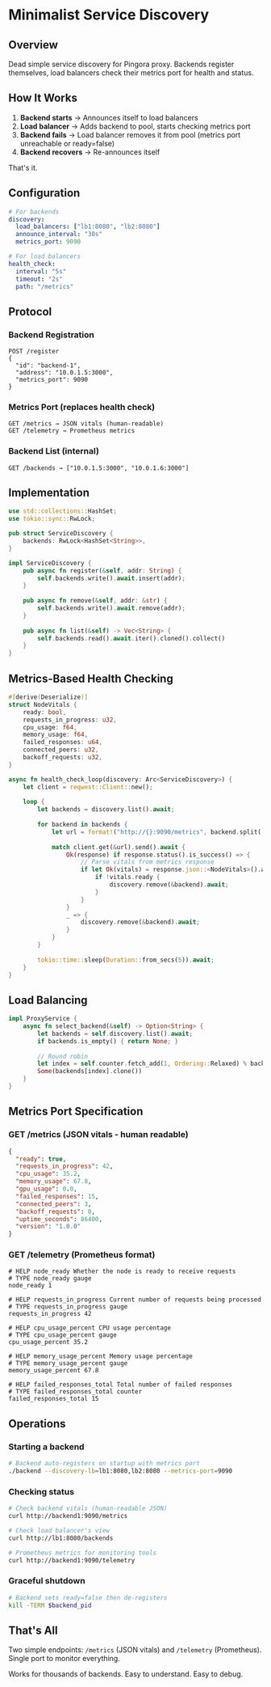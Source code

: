 # Minimalist Service Discovery

## Overview

Dead simple service discovery for Pingora proxy. Backends register themselves, load balancers check their metrics port for health and status.

## How It Works

1. **Backend starts** → Announces itself to load balancers
2. **Load balancer** → Adds backend to pool, starts checking metrics port
3. **Backend fails** → Load balancer removes it from pool (metrics port unreachable or ready=false)
4. **Backend recovers** → Re-announces itself

That's it.

## Configuration

```yaml
# For backends
discovery:
  load_balancers: ["lb1:8080", "lb2:8080"]
  announce_interval: "30s"
  metrics_port: 9090

# For load balancers  
health_check:
  interval: "5s"
  timeout: "2s"
  path: "/metrics"
```

## Protocol

### Backend Registration
```
POST /register
{
  "id": "backend-1",
  "address": "10.0.1.5:3000",
  "metrics_port": 9090
}
```

### Metrics Port (replaces health check)
```
GET /metrics → JSON vitals (human-readable)
GET /telemetry → Prometheus metrics
```

### Backend List (internal)
```
GET /backends → ["10.0.1.5:3000", "10.0.1.6:3000"]
```

## Implementation

```rust
use std::collections::HashSet;
use tokio::sync::RwLock;

pub struct ServiceDiscovery {
    backends: RwLock<HashSet<String>>,
}

impl ServiceDiscovery {
    pub async fn register(&self, addr: String) {
        self.backends.write().await.insert(addr);
    }
    
    pub async fn remove(&self, addr: &str) {
        self.backends.write().await.remove(addr);
    }
    
    pub async fn list(&self) -> Vec<String> {
        self.backends.read().await.iter().cloned().collect()
    }
}
```

## Metrics-Based Health Checking

```rust
#[derive(Deserialize)]
struct NodeVitals {
    ready: bool,
    requests_in_progress: u32,
    cpu_usage: f64,
    memory_usage: f64,
    failed_responses: u64,
    connected_peers: u32,
    backoff_requests: u32,
}

async fn health_check_loop(discovery: Arc<ServiceDiscovery>) {
    let client = reqwest::Client::new();
    
    loop {
        let backends = discovery.list().await;
        
        for backend in backends {
            let url = format!("http://{}:9090/metrics", backend.split(':').next().unwrap());
            
            match client.get(&url).send().await {
                Ok(response) if response.status().is_success() => {
                    // Parse vitals from metrics response
                    if let Ok(vitals) = response.json::<NodeVitals>().await {
                        if !vitals.ready {
                            discovery.remove(&backend).await;
                        }
                    }
                }
                _ => {
                    discovery.remove(&backend).await;
                }
            }
        }
        
        tokio::time::sleep(Duration::from_secs(5)).await;
    }
}
```

## Load Balancing

```rust
impl ProxyService {
    async fn select_backend(&self) -> Option<String> {
        let backends = self.discovery.list().await;
        if backends.is_empty() { return None; }
        
        // Round robin
        let index = self.counter.fetch_add(1, Ordering::Relaxed) % backends.len();
        Some(backends[index].clone())
    }
}
```

## Metrics Port Specification

### GET /metrics (JSON vitals - human readable)
```json
{
  "ready": true,
  "requests_in_progress": 42,
  "cpu_usage": 35.2,
  "memory_usage": 67.8,
  "gpu_usage": 0.0,
  "failed_responses": 15,
  "connected_peers": 3,
  "backoff_requests": 0,
  "uptime_seconds": 86400,
  "version": "1.0.0"
}
```

### GET /telemetry (Prometheus format)
```
# HELP node_ready Whether the node is ready to receive requests
# TYPE node_ready gauge
node_ready 1

# HELP requests_in_progress Current number of requests being processed  
# TYPE requests_in_progress gauge
requests_in_progress 42

# HELP cpu_usage_percent CPU usage percentage
# TYPE cpu_usage_percent gauge
cpu_usage_percent 35.2

# HELP memory_usage_percent Memory usage percentage
# TYPE memory_usage_percent gauge
memory_usage_percent 67.8

# HELP failed_responses_total Total number of failed responses
# TYPE failed_responses_total counter
failed_responses_total 15
```

## Operations

### Starting a backend
```bash
# Backend auto-registers on startup with metrics port
./backend --discovery-lb=lb1:8080,lb2:8080 --metrics-port=9090
```

### Checking status
```bash
# Check backend vitals (human-readable JSON)
curl http://backend1:9090/metrics

# Check load balancer's view
curl http://lb1:8080/backends

# Prometheus metrics for monitoring tools
curl http://backend1:9090/telemetry
```

### Graceful shutdown
```bash
# Backend sets ready=false then de-registers
kill -TERM $backend_pid
```

## That's All

Two simple endpoints: `/metrics` (JSON vitals) and `/telemetry` (Prometheus). Single port to monitor everything.

Works for thousands of backends. Easy to understand. Easy to debug.